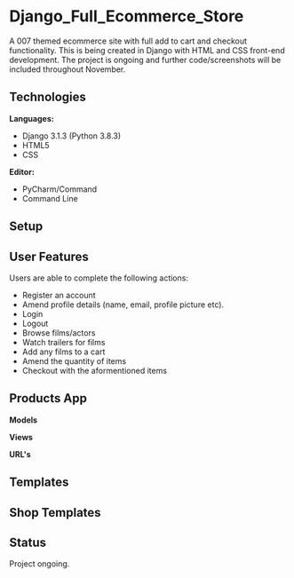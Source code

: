 # Django_Full_Ecommerce_Store

A 007 themed ecommerce site with full add to cart and checkout functionality. This is being created in Django with HTML and CSS front-end development. The project is ongoing and further code/screenshots will be included throughout November.

## Technologies

<b>Languages:</b> 
              
   - Django 3.1.3 (Python 3.8.3) 
   - HTML5
   - CSS

<b>Editor:</b> 
    
   - PyCharm/Command
   - Command Line 

## Setup

## User Features

Users are able to complete the following actions:

   - Register an account
   - Amend profile details (name, email, profile picture etc).
   - Login
   - Logout
   - Browse films/actors
   - Watch trailers for films
   - Add any films to a cart
   - Amend the quantity of items
   - Checkout with the aformentioned items
   

## Products App

<b>Models</b>

<b>Views</b>

<b>URL's</b>


## Templates


## Shop Templates





## Status

Project ongoing.
